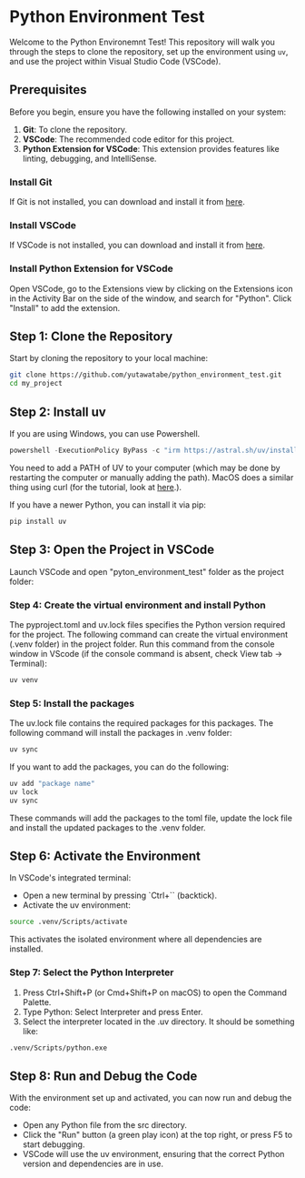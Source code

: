 # Python Environment Test

Welcome to the Python Environemnt Test! This repository will walk you through the steps to clone the repository, set up the environment using `uv`, and use the project within Visual Studio Code (VSCode).

## Prerequisites

Before you begin, ensure you have the following installed on your system:

1. **Git**: To clone the repository.
2. **VSCode**: The recommended code editor for this project.
3. **Python Extension for VSCode**: This extension provides features like linting, debugging, and IntelliSense.

### Install Git
If Git is not installed, you can download and install it from [here](https://git-scm.com/downloads).

### Install VSCode
If VSCode is not installed, you can download and install it from [here](https://code.visualstudio.com/).

### Install Python Extension for VSCode
Open VSCode, go to the Extensions view by clicking on the Extensions icon in the Activity Bar on the side of the window, and search for "Python". Click "Install" to add the extension.

## Step 1: Clone the Repository

Start by cloning the repository to your local machine:

```bash
git clone https://github.com/yutawatabe/python_environment_test.git
cd my_project
```

## Step 2: Install uv

If you are using Windows, you can use Powershell.

```Powershell
powershell -ExecutionPolicy ByPass -c "irm https://astral.sh/uv/install.ps1 | iex"
```

You need to add a PATH of UV to your computer (which may be done by restarting the computer or manually adding the path). MacOS does a similar thing using curl (for the tutorial, look at [here](https://docs.astral.sh/uv/getting-started/installation/).). 

If you have a newer Python, you can install it via pip:

```bash
pip install uv
```

## Step 3: Open the Project in VSCode

Launch VSCode and open "pyton_environment_test" folder as the project folder:

### Step 4: Create the virtual environment and install Python

The pyproject.toml and uv.lock files specifies the Python version required for the project. The following command can create the virtual environment (.venv folder) in the project folder. Run this command from the console window in VScode (if the console command is absent, check View tab -> Terminal):

```bash
uv venv
```

### Step 5: Install the packages 

The uv.lock file contains the required packages for this packages. The following command will install the packages in .venv folder:

```bash
uv sync
```

If you want to add the packages, you can do the following:

```bash
uv add "package name"
uv lock
uv sync
```

These commands will add the packages to the toml file, update the lock file and install the updated packages to the .venv folder.

## Step 6: Activate the Environment
In VSCode's integrated terminal:
- Open a new terminal by pressing `Ctrl+`` (backtick).
- Activate the uv environment:

```bash
source .venv/Scripts/activate
```

This activates the isolated environment where all dependencies are installed.

### Step 7: Select the Python Interpreter

1. Press Ctrl+Shift+P (or Cmd+Shift+P on macOS) to open the Command Palette.
2. Type Python: Select Interpreter and press Enter.
3. Select the interpreter located in the .uv directory. It should be something like:

```bash
.venv/Scripts/python.exe
```

## Step 8: Run and Debug the Code

With the environment set up and activated, you can now run and debug the code:
- Open any Python file from the src directory.
- Click the "Run" button (a green play icon) at the top right, or press F5 to start debugging.
- VSCode will use the uv environment, ensuring that the correct Python version and dependencies are in use.
